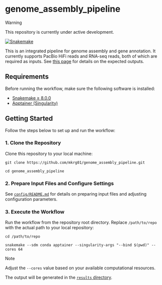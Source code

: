 # genome_assembly_pipeline

> [!WARNING]
> This repository is currently under active development.

[![Snakemake](https://img.shields.io/badge/snakemake-≥8.0.0-brightgreen.svg)](https://snakemake.github.io)

This is an integrated pipeline for genome assembly and gene annotation.
It currently supports PacBio HiFi reads and RNA-seq reads, both of which are required as inputs.
See [this page](https://github.com/mkrg01/genome_assembly_pipeline/wiki/Directory-structure-in-%60results-%60) for details on the expected outputs.

## Requirements

Before running the workflow, make sure the following software is installed:

- [Snakemake ≥ 8.0.0](https://snakemake.readthedocs.io/en/stable/getting_started/installation.html)
- [Apptainer (Singularity)](https://apptainer.org/docs/admin/main/installation.html)

## Getting Started

Follow the steps below to set up and run the workflow:

### 1. Clone the Repository

Clone this repository to your local machine:

```
git clone https://github.com/mkrg01/genome_assembly_pipeline.git

cd genome_assembly_pipeline
```

### 2. Prepare Input Files and Configure Settings

See [`config/README.md`](https://github.com/mkrg01/genome_assembly_pipeline/blob/main/config/README.md) for details on preparing input files and adjusting configuration parameters.

### 3. Execute the Workflow

Run the workflow from the repository root directory. Replace `/path/to/repo` with the actual path to your local repository:

```
cd /path/to/repo

snakemake --sdm conda apptainer --singularity-args "--bind $(pwd)" --cores 64
```
> [!NOTE]
> Adjust the `--cores` value based on your available computational resources. 

The output will be generated in the [`results` directory](https://github.com/mkrg01/genome_assembly_pipeline/wiki/Directory-structure-in-%60results-%60).

